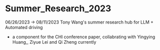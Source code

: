 # Summer_Research_2023
06/26/2023 -> 08/11/2023
Tony Wang's summer research hub for LLM + Automated driving

- a component for the CHI conference paper, collabrating with Yingying Huang,, Ziyue Lei and Qi Zheng currently

